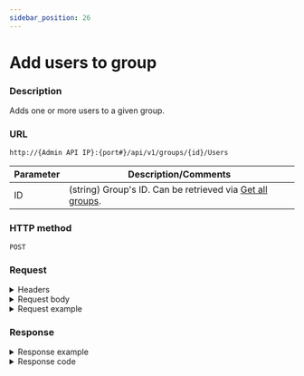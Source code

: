 ```yaml
---
sidebar_position: 26
---
```


# Add users to group

### Description

Adds one or more users to a given group.

### URL 

`http://{Admin API IP}:{port#}/api/v1/groups/{id}/Users`

| Parameter | Description/Comments |
| --- | --- |
| ID | (string) Group's ID. Can be retrieved via [Get all groups](./get-all-groups.md). |

### HTTP method

`POST`

### Request


<details>
<summary>Headers</summary>

Example header format:

`Authorization: Basic <authorization token returned from the login method>`

`Content-Type: application/json`

</details>

<details>
<summary>Request body</summary>

| Parameter | Description/Comments |
| --- | --- |
| Id | (string) User's id. Can be retrieved via [Get all users](./get-all-users.md). |
</details>

<details>
<summary>Request example</summary>

```javascript
{
  "Users": [
    {
      "Id": 0
    }
  ]
}
```
</details>

### Response

<details>
<summary>Response example</summary>

```javascript
{
    "Errors": []
}
```
</details>

<details>
<summary>Response code</summary>

```javascript
200 OK
```
</details>
